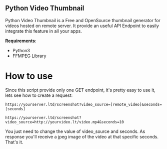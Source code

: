 ## Python Video Thumbnail 
Python Video Thumbnail is a Free and OpenSource thumbnail generator for videos hosted on remote server. It provide an useful API Endpoint to easily integrate this feature in all your apps.

**Requirements**:

 - Python3
 - FFMPEG Library
# How to use
Since this script provide only one GET endpoint, it's pretty easy to use it, lets see how to create a request:

    https://yourserver.ltd/screenshot?video_source=[remote_video]&seconds=[seconds]
  
    https://yourserver.ltd/screenshot?video_source=http://yourvideo.lt/video.mp4&seconds=10

 You just need to change the value of video_source and seconds. As response you'll receive a jpeg image of the video at that specific seconds. That's it.

